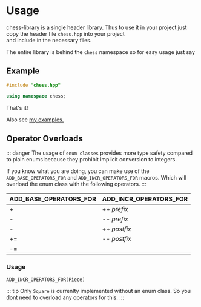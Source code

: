 # Usage

chess-library is a single header library. Thus to use it in your project just copy the header file `chess.hpp` into your project  
and include in the necessary files.

The entire library is behind the `chess` namespace so for easy usage just say

## Example

```cpp
#include "chess.hpp"

using namespace chess;

```

That's it!

Also see [my examples.](/pages/example)

## Operator Overloads

::: danger
The usage of `enum classes` provides more type safety compared to plain enums because they prohibit implicit conversion to integers.

If you know what you are doing, you can make use of the `ADD_BASE_OPERATORS_FOR` and `ADD_INCR_OPERATORS_FOR` macros. Which will overload the enum class with the following operators.
:::

| ADD_BASE_OPERATORS_FOR | ADD_INCR_OPERATORS_FOR |
| ---------------------- | ---------------------- |
| +                      | ++ _prefix_            |
| -                      | -- _prefix_            |
| -                      | ++ _postfix_           |
| +=                     | -- _postfix_           |
| -=                     |                        |

### Usage

```cpp
ADD_INCR_OPERATORS_FOR(Piece)
```

::: tip
Only `Square` is currenlty implemented without an enum class. So you dont need to overload any operators for this.
:::
